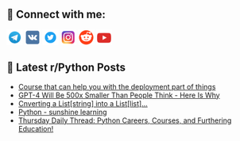 ## 🔎 Connect with me:
[<img src="https://github.com/bullbesh/bullbesh/blob/main/images/Telegram.png" width="32" height="32" />](https://t.me/bullbesh)
[<img src="https://github.com/bullbesh/bullbesh/blob/main/images/VK.png" width="32" height="32" />](https://vk.com/bullbesh)
[<img src="https://github.com/bullbesh/bullbesh/blob/main/images/Twitter.png" width="32" height="32" />](https://twitter.com/bullbesh1)
[<img src="https://github.com/bullbesh/bullbesh/blob/main/images/Instagram.png" width="32" height="32" />](https://www.instagram.com/bullbesh)
[<img src="https://github.com/bullbesh/bullbesh/blob/main/images/Reddit.png" width="32" height="32" />](https://www.reddit.com/user/bullbesh)
[<img src="https://github.com/bullbesh/bullbesh/blob/main/images/YouTube.png" width="32" height="32" />](https://www.youtube.com/channel/UCtfjRs6uzgq5mfm8S06WTcg)

## 📕 Latest r/Python Posts
<!-- BLOG-POST-LIST:START -->
- [Course that can help you with the deployment part of things](https://www.reddit.com/r/Python/comments/10fw95c/course_that_can_help_you_with_the_deployment_part/)
- [GPT-4 Will Be 500x Smaller Than People Think - Here Is Why](https://www.reddit.com/r/Python/comments/10fw3a5/gpt4_will_be_500x_smaller_than_people_think_here/)
- [Cnverting a List[string] into a List[list]...](https://www.reddit.com/r/Python/comments/10fvovh/cnverting_a_liststring_into_a_listlist/)
- [Python - sunshine learning](https://www.reddit.com/r/Python/comments/10fs2gy/python_sunshine_learning/)
- [Thursday Daily Thread: Python Careers, Courses, and Furthering Education!](https://www.reddit.com/r/Python/comments/10fmmy9/thursday_daily_thread_python_careers_courses_and/)
<!-- BLOG-POST-LIST:END -->
